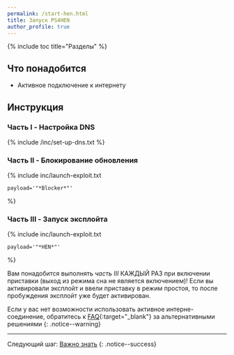 ```yaml
---
permalink: /start-hen.html
title: Запуск PS4HEN
author_profile: true
---
```

{% include toc title="Разделы" %}

## Что понадобится

* Активное подключение к интернету

## Инструкция
		
### Часть I - Настройка DNS
		
{% include /inc/set-up-dns.txt %}

### Часть II - Блокирование обновления

{% include inc/launch-exploit.txt 

	payload='"*Blocker*"'

%}

### Часть III - Запуск эксплойта

{% include inc/launch-exploit.txt 

	payload='"*HEN*"'

%}

Вам понадобится выполнять *часть III* КАЖДЫЙ РАЗ при включении приставки (выход из режима сна не является включением)! Если вы активировали эксплойт и ввели приставку в режим простоя, то после пробуждения эксплойт уже будет активирован. 

Если у вас нет возможности использовать активное интерне-соединение, обратитесь к [FAQ](faq){:target="_blank"} за альтернативными решениями
{: .notice--warning}

___

Следующий шаг: [Важно знать](info) 
{: .notice--success}
